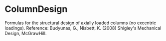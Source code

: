 # ColumnDesign
Formulas for the structural design of axially loaded columns (no excentric loadings).
Reference:  Budyunas, G., Nisbett, K. (2008) Shigley's Mechanical Design, McGrawHill.
